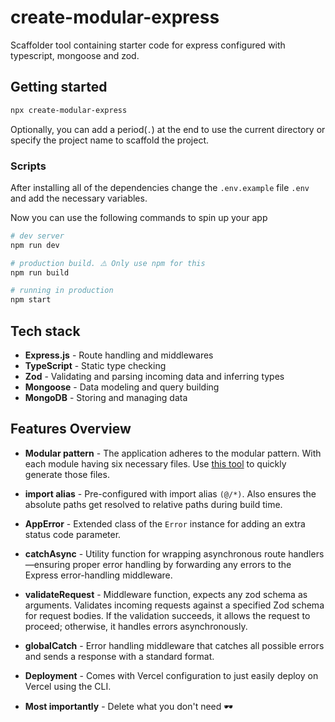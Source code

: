 # create-modular-express
Scaffolder tool containing starter code for express configured with typescript, mongoose and zod.

## Getting started

```bash
npx create-modular-express
```
Optionally, you can add a period(`.`) at the end to use the current directory or specify the project name to scaffold the project.

### Scripts
After installing all of the dependencies change the `.env.example` file `.env` and add the necessary variables.

Now you can use the following commands to spin up your app

```bash
# dev server
npm run dev

# production build. ⚠️ Only use npm for this
npm run build

# running in production
npm start
```

## Tech stack
- **Express.js** - Route handling and middlewares
- **TypeScript** - Static type checking
- **Zod** - Validating and parsing incoming data and inferring types
- **Mongoose** - Data modeling and query building
- **MongoDB** - Storing and managing data

## Features Overview
- **Modular pattern** - The application adheres to the modular pattern. With each module having six necessary files. Use [this tool](https://www.npmjs.com/package/write-module) to quickly generate those files.
  
- **import alias** - Pre-configured with import alias `(@/*)`. Also ensures the absolute paths get resolved to relative paths during build time.
- **AppError** - Extended class of the `Error` instance for adding an extra status code parameter.
- **catchAsync** - Utility function for wrapping asynchronous route handlers—ensuring proper error handling by forwarding any errors to the Express error-handling middleware.
- **validateRequest** - Middleware function, expects any zod schema as arguments. Validates incoming requests against a specified Zod schema for request bodies. If the validation succeeds, it allows the request to proceed; otherwise, it handles errors asynchronously.
- **globalCatch** - Error handling middleware that catches all possible errors and sends a response with a standard format.
- **Deployment** - Comes with Vercel configuration to just easily deploy on Vercel using the CLI.
- **Most importantly** - Delete what you don't need 🕶️

